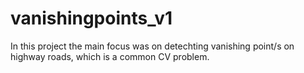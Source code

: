 # vanishingpoints_v1
In this project the main focus was on detechting vanishing point/s on highway roads, which is a common CV problem.
